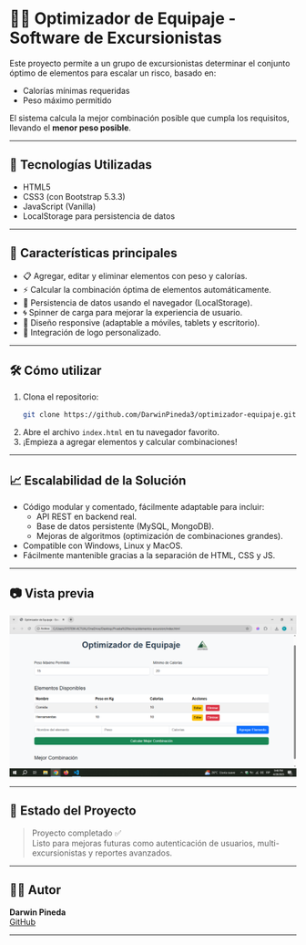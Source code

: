 # 🧗‍♂️ Optimizador de Equipaje - Software de Excursionistas

Este proyecto permite a un grupo de excursionistas determinar el conjunto óptimo de elementos para escalar un risco, basado en:
- Calorías mínimas requeridas
- Peso máximo permitido

El sistema calcula la mejor combinación posible que cumpla los requisitos, llevando el **menor peso posible**.

---

## 🚀 Tecnologías Utilizadas

- HTML5
- CSS3 (con Bootstrap 5.3.3)
- JavaScript (Vanilla)
- LocalStorage para persistencia de datos

---

## 🎨 Características principales

- 📋 Agregar, editar y eliminar elementos con peso y calorías.
- ⚡ Calcular la combinación óptima de elementos automáticamente.
- 💾 Persistencia de datos usando el navegador (LocalStorage).
- 🌀 Spinner de carga para mejorar la experiencia de usuario.
- 📱 Diseño responsive (adaptable a móviles, tablets y escritorio).
- 📸 Integración de logo personalizado.

---

## 🛠 Cómo utilizar

1. Clona el repositorio:
    ```bash
    git clone https://github.com/DarwinPineda3/optimizador-equipaje.git
    ```
2. Abre el archivo `index.html` en tu navegador favorito.
3. ¡Empieza a agregar elementos y calcular combinaciones!

---

## 📈 Escalabilidad de la Solución

- Código modular y comentado, fácilmente adaptable para incluir:
  - API REST en backend real.
  - Base de datos persistente (MySQL, MongoDB).
  - Mejoras de algoritmos (optimización de combinaciones grandes).
- Compatible con Windows, Linux y MacOS.
- Fácilmente mantenible gracias a la separación de HTML, CSS y JS.

---

## 📷 Vista previa

![Vista previa de la aplicación](images/vista-previa.png)

---

## 📑 Estado del Proyecto

> Proyecto completado ✅  
> Listo para mejoras futuras como autenticación de usuarios, multi-excursionistas y reportes avanzados.

---

## 🧑‍💻 Autor

**Darwin Pineda**  
[GitHub](https://github.com/DarwinPineda3/optimizador-equipaje.git)

---
